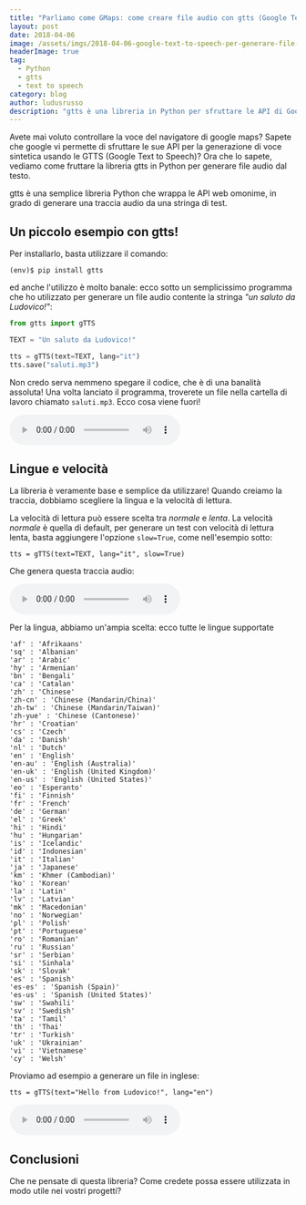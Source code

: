 ```yaml
---
title: "Parliamo come GMaps: come creare file audio con gtts (Google Text to Speech) in Python"
layout: post
date: 2018-04-06
image: /assets/imgs/2018-04-06-google-text-to-speech-per-generare-file-audio/main.jpg
headerImage: true
tag:
  - Python
  - gtts
  - text to speech
category: blog
author: ludusrusso
description: "gtts è una libreria in Python per sfruttare le API di Google Text to Speech per generare file audio dal testo"
---
```


Avete mai voluto controllare la voce del navigatore di google maps? Sapete che google vi permette
di sfruttare le sue API per la generazione di voce sintetica usando le GTTS (Google Text to Speech)?
Ora che lo sapete, vediamo come fruttare la libreria gtts in Python per generare file audio dal testo.

gtts è una semplice libreria Python che wrappa le API web omonime, in grado di generare una traccia audio da una stringa di test.

## Un piccolo esempio con gtts!

Per installarlo, basta utilizzare il comando:

```
(env)$ pip install gtts
```

ed anche l'utilizzo è molto banale: ecco sotto un semplicissimo programma che ho utilizzato per
generare un file audio contente la stringa *"un saluto da Ludovico!"*:

```python
from gtts import gTTS

TEXT = "Un saluto da Ludovico!"

tts = gTTS(text=TEXT, lang="it")
tts.save("saluti.mp3")
```

Non credo serva nemmeno spegare il codice, che è di una banalità assoluta!
Una volta lanciato il programma, troverete un file nella cartella di lavoro chiamato `saluti.mp3`.
Ecco cosa viene fuori!

<audio controls>
  <source src="/assets/audio/saluti.mp3" type="audio/ogg">
  Il tuo browser non supporta gli elementi audio
</audio>

## Lingue e velocità

La libreria è veramente base e semplice da utilizzare! Quando creiamo la traccia, dobbiamo scegliere la lingua e la velocità di lettura.

La velocità di lettura può essere scelta tra *normale* e *lenta*. La velocità *normale* è quella di default, per generare un test con velocità di lettura lenta, basta aggiungere l'opzione `slow=True`, come nell'esempio sotto:

```
tts = gTTS(text=TEXT, lang="it", slow=True)
```

Che genera questa traccia audio:

<audio controls>
  <source src="/assets/audio/saluti_lento.mp3" type="audio/ogg">
  Il tuo browser non supporta gli elementi audio
</audio>

Per la lingua, abbiamo un'ampia scelta: ecco tutte le lingue supportate

```
'af' : 'Afrikaans'
'sq' : 'Albanian'
'ar' : 'Arabic'
'hy' : 'Armenian'
'bn' : 'Bengali'
'ca' : 'Catalan'
'zh' : 'Chinese'
'zh-cn' : 'Chinese (Mandarin/China)'
'zh-tw' : 'Chinese (Mandarin/Taiwan)'
'zh-yue' : 'Chinese (Cantonese)'
'hr' : 'Croatian'
'cs' : 'Czech'
'da' : 'Danish'
'nl' : 'Dutch'
'en' : 'English'
'en-au' : 'English (Australia)'
'en-uk' : 'English (United Kingdom)'
'en-us' : 'English (United States)'
'eo' : 'Esperanto'
'fi' : 'Finnish'
'fr' : 'French'
'de' : 'German'
'el' : 'Greek'
'hi' : 'Hindi'
'hu' : 'Hungarian'
'is' : 'Icelandic'
'id' : 'Indonesian'
'it' : 'Italian'
'ja' : 'Japanese'
'km' : 'Khmer (Cambodian)'
'ko' : 'Korean'
'la' : 'Latin'
'lv' : 'Latvian'
'mk' : 'Macedonian'
'no' : 'Norwegian'
'pl' : 'Polish'
'pt' : 'Portuguese'
'ro' : 'Romanian'
'ru' : 'Russian'
'sr' : 'Serbian'
'si' : 'Sinhala'
'sk' : 'Slovak'
'es' : 'Spanish'
'es-es' : 'Spanish (Spain)'
'es-us' : 'Spanish (United States)'
'sw' : 'Swahili'
'sv' : 'Swedish'
'ta' : 'Tamil'
'th' : 'Thai'
'tr' : 'Turkish'
'uk' : 'Ukrainian'
'vi' : 'Vietnamese'
'cy' : 'Welsh'
```

Proviamo ad esempio a generare un file in inglese:

```
tts = gTTS(text="Hello from Ludovico!", lang="en")
```

<audio controls>
  <source src="/assets/audio/saluti_en.mp3" type="audio/ogg">
  Il tuo browser non supporta gli elementi audio
</audio>

## Conclusioni

Che ne pensate di questa libreria? Come credete possa essere utilizzata in modo utile nei vostri progetti?